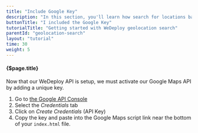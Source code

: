```yaml
---
title: "Include Google Key"
description: "In this section, you'll learn how search for locations based on their coordinates using the WeDeploy API Client."
buttonTitle: "I included the Google Key"
tutorialTitle: "Getting started with WeDeploy geolocation search"
parentId: "geolocation-search"
layout: "tutorial"
time: 30
weight: 5
---
```


#### {$page.title}

Now that our WeDeploy API is setup, we must activate our Google Maps API by adding a unique key.

1. Go to <a href="https://console.developers.google.com/apis/dashboard" target="_blank">the Google API Console</a>
2. Select the _Credentials_ tab
3. Click on _Create Credentials_ (API Key)
4. Copy the key and paste into the Google Maps script link near the bottom of your `index.html` file.
